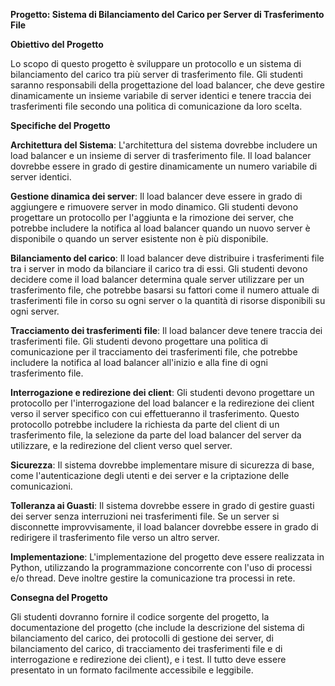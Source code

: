 **Progetto: Sistema di Bilanciamento del Carico per Server di Trasferimento File**

**Obiettivo del Progetto**

Lo scopo di questo progetto è sviluppare un protocollo e un sistema di bilanciamento del carico tra più server di trasferimento file. 
Gli studenti saranno responsabili della progettazione del load balancer, che deve gestire dinamicamente un insieme variabile di server identici e tenere traccia dei trasferimenti file secondo una politica di comunicazione da loro scelta.

**Specifiche del Progetto**

  **Architettura del Sistema**: L'architettura del sistema dovrebbe includere un load balancer e un insieme di server di trasferimento file. 
  Il load balancer dovrebbe essere in grado di gestire dinamicamente un numero variabile di server identici.

  **Gestione dinamica dei server**: Il load balancer deve essere in grado di aggiungere e rimuovere server in modo dinamico. 
  Gli studenti devono progettare un protocollo per l'aggiunta e la rimozione dei server, che potrebbe includere la notifica al load balancer quando un nuovo server è disponibile o quando un server esistente non è più disponibile.

  **Bilanciamento del carico**: Il load balancer deve distribuire i trasferimenti file tra i server in modo da bilanciare il carico tra di essi. Gli studenti devono decidere come il load balancer determina quale server utilizzare per un trasferimento file, che potrebbe basarsi su fattori come il numero attuale di trasferimenti file in corso su ogni server o la quantità di risorse disponibili su ogni server.

  **Tracciamento dei trasferimenti file**: Il load balancer deve tenere traccia dei trasferimenti file. Gli studenti devono progettare una politica di comunicazione per il tracciamento dei trasferimenti file, che potrebbe includere la notifica al load balancer all'inizio e alla fine di ogni trasferimento file.

  **Interrogazione e redirezione dei client**: Gli studenti devono progettare un protocollo per l'interrogazione del load balancer e la redirezione dei client verso il server specifico con cui effettueranno il trasferimento. Questo protocollo potrebbe includere la richiesta da parte del client di un trasferimento file, la selezione da parte del load balancer del server da utilizzare, e la redirezione del client verso quel server.

  **Sicurezza**: Il sistema dovrebbe implementare misure di sicurezza di base, come l'autenticazione degli utenti e dei server e la criptazione delle comunicazioni.

  **Tolleranza ai Guasti**: Il sistema dovrebbe essere in grado di gestire guasti dei server senza interruzioni nei trasferimenti file. Se un server si disconnette improvvisamente, il load balancer dovrebbe essere in grado di redirigere il trasferimento file verso un altro server.

  **Implementazione**: L'implementazione del progetto deve essere realizzata in Python, utilizzando la programmazione concorrente con l'uso di processi e/o thread. Deve inoltre gestire la comunicazione tra processi in rete.

**Consegna del Progetto**

Gli studenti dovranno fornire il codice sorgente del progetto, la documentazione del progetto (che include la descrizione del sistema di bilanciamento del carico, 
dei protocolli di gestione dei server, di bilanciamento del carico, di tracciamento dei trasferimenti file e di interrogazione e redirezione dei client), e i test. 
Il tutto deve essere presentato in un formato facilmente accessibile e leggibile.

